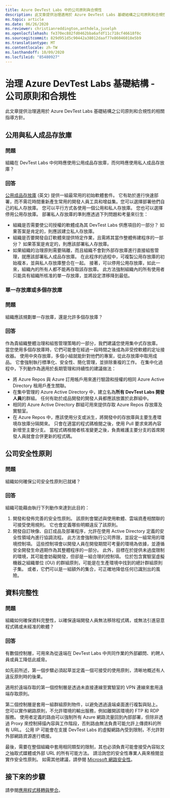 ```yaml
---
title: Azure DevTest Labs 中的公司原則與合規性
description: 此文章提供治理適用於 Azure DevTest Labs 基礎結構之公司原則和合規性的相關指導方針。
ms.topic: article
ms.date: 06/26/2020
ms.reviewer: christianreddington,anthdela,juselph
ms.openlocfilehash: fe370ec882fd0462bba6afdf11c718cf46618f0c
ms.sourcegitcommit: 829d951d5c90442a38012daaf77e86046018e5b9
ms.translationtype: MT
ms.contentlocale: zh-TW
ms.lasthandoff: 10/09/2020
ms.locfileid: "85480927"
---
```

# <a name="governance-of-azure-devtest-labs-infrastructure---company-policy-and-compliance"></a>治理 Azure DevTest Labs 基礎結構 - 公司原則和合規性
此文章提供治理適用於 Azure DevTest Labs 基礎結構之公司原則和合規性的相關指導方針。 

## <a name="public-vs-private-artifact-repository"></a>公用與私人成品存放庫

### <a name="question"></a>問題
組織在 DevTest Labs 中何時應使用公用成品存放庫，而何時應使用私人成品存放庫？

### <a name="answer"></a>回答
[公用成品存放庫](https://github.com/Azure/azure-devtestlab/tree/master/Artifacts) \(英文\) 提供一組最常用的初始軟體套件。 它有助於進行快速部署，而不需花時間重新產生常用的開發人員工具和增益集。您可以選擇部署他們自己的私人存放庫。 您可以平行方式各使用一個公用和私人存放庫。 您也可以選擇停用公用存放庫。 部署私人存放庫的準則應透過下列問題和考量來衍生：

- 組織是否需要使公司授權的軟體成為其 DevTest Labs 供應項目的一部分？ 如果答案是肯定的，則應該建立私人存放庫。
- 組織是否要開發自訂軟體來提供特定作業，且需將其當作整體佈建程序的一部分？ 如果答案是肯定的，則應該部署私人存放庫。
- 如果組織的治理原則需要隔離，而且組織不會對外部存放庫進行直接組態管理，就應該部署私人成品存放庫。 在此程序的過程中，可複製公用存放庫的初始複本，並與私人存放庫整合在一起。 接著，可以停用公用存放庫，如此一來，組織內的所有人都不能再存取該存放庫。 此方法強制組織內的所有使用者只能具有組織所核准的單一存放庫，並將設定漂移降到最低。

### <a name="single-repository-or-multiple-repositories"></a>單一存放庫或多個存放庫 

### <a name="question"></a>問題
組織應該規劃單一存放庫，還是允許多個存放庫？

### <a name="answer"></a>回答
作為貴組織整體治理和組態管理策略的一部分，我們建議您使用集中式存放庫。 當您使用多個存放庫時，它們可能會在經過一段時間之後成為非受控軟體的定址接收器。 使用中央存放庫，多個小組就能針對他們的專案，從此存放庫中取用成品。 它會強制執行標準化、安全性、簡化管理，並排除重複的工作。 在集中化過程中，下列動作為適用於長期管理和持續性的建議做法：

- 將 Azure Repos 與 Azure 訂用帳戶用來進行驗證和授權的相同 Azure Active Directory 租用戶產生關聯。
- 在集中管理的 Azure Active Directory 中，建立名為**所有 DevTest Labs 開發人員**的群組。 任何有助於成品開發的開發人員都應該放置於此群組中。
- 相同的 Azure Active Directory 群組可用來提供存取 Azure Repos 存放庫及實驗室。
- 在 Azure Repos 中，應該使用分支或派生，將開發中的存放庫與主要生產環境存放庫分隔開來。 只會在適當的程式碼檢閱之後，使用 Pull 要求來將內容新增至主要分支。 當程式碼檢閱者核准變更之後，負責維護主要分支的首席開發人員就會合併更新的程式碼。 

## <a name="corporate-security-policies"></a>公司安全性原則

### <a name="question"></a>問題
組織如何確保公司安全性原則已就緒？

### <a name="answer"></a>回答
組織可能藉由執行下列動作來達到此目的：

1. 開發和發佈完善的安全性原則。 該原則會闡述與使用軟體、雲端資產相關聯的可接受使用規則。 它也會定義哪些明顯違反了該原則。 
2. 開發自訂映像、自訂成品及部署程序，允許在使用 Active Directory 定義的安全性領域內進行協調流程。 此方法會強制執行公司界限，並設定一組常用的環境控制項。 這些控制項會以開發人員在開發期間可考量的環境為依據，並遵循安全開發生命週期作為其整體程序的一部分。 此外，目標在於提供未過度限制的環境，其可能會妨礙開發，但卻是一組合理的控制項。 位於包含實驗室虛擬機器之組織單位 (OU) 的群組原則，可能是在生產環境中找到的總計群組原則子集。 或者，它們可以是一組額外的集合，可正確地降低任何已識別出的風險。

## <a name="data-integrity"></a>資料完整性

### <a name="question"></a>問題
組織如何確保資料完整性，以確保遠端開發人員無法移除程式碼，或無法引進惡意程式碼或未經准的軟體？

### <a name="answer"></a>回答
有數個控制層，可用來為從遠端在 DevTest Labs 中共同作業的外部顧問、約聘人員或員工降低此威脅。 

如先前所述，第一個步驟必須起草並定義一個可接受的使用原則，清晰地概述有人違反原則時的後果。 

適用於遠端存取的第一個控制層是透過未直接連線至實驗室的 VPN 連線來套用遠端存取原則。 

第二個控制層是套用一組群組原則物件，以避免透過遠端桌面進行複製與貼上。 您可以實作網路原則，不允許環境的輸出服務，例如離開該環境的 FTP 和 RDP 服務。 使用者定義的路由可以強制所有 Azure 網路流量回到內部部署，但除非透過 Proxy 來控制掃描內容與工作階段，否則路由無法負責可能允許上傳資料的所有 URL。 公用 IP 可能會在支援 DevTest Labs 的虛擬網路內受到限制，不允許對外部網路資源進行橋接。

最後，需要在整個組織中套用相同類型的限制，其也必須負責可能會接受內容貼文之抽取式媒體或外部 URL 的所有可能方法。 請洽詢您的安全性專業人員來檢閱並實作安全性原則。 如需其他建議，請參閱 [Microsoft 網路安全性](https://www.microsoft.com/security/default.aspx?&WT.srch=1&wt.mc_id=AID623240_SEM_sNYnsZDs)。


## <a name="next-steps"></a>接下來的步驟
請參閱[應用程式移轉與整合](devtest-lab-guidance-governance-application-migration-integration.md)。
